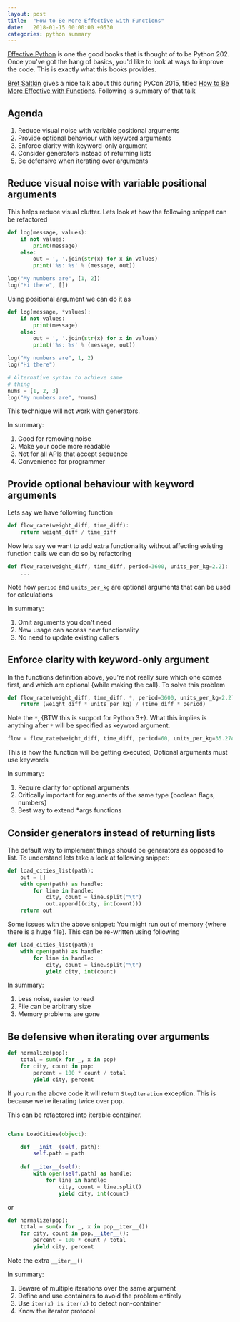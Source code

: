 ```yaml
---
layout: post
title:  "How to Be More Effective with Functions"
date:   2018-01-15 00:00:00 +0530
categories: python summary
---
```


[Effective Python](https://www.safaribooksonline.com/library/view/effective-python-59/9780134034416/) is one the good books that is thought of to be Python 202. Once you've got the hang of basics, you'd like to look at ways to improve the code. This is exactly what this books provides.

[Bret Saltkin](https://twitter.com/haxor?lang=en) gives a nice talk about this during PyCon 2015, titled [How to Be More Effective with Functions](https://www.youtube.com/watch?v=WjJUPxKB164). Following is summary of that talk

## Agenda

1. Reduce visual noise with variable positional arguments 
1. Provide optional behaviour with keyword arguments
1. Enforce clarity with keyword-only argument
1. Consider generators instead of returning lists
1. Be defensive when iterating over arguments

## Reduce visual noise with variable positional arguments

This helps reduce visual clutter. Lets look at how the following snippet can be refactored

```python
def log(message, values):
    if not values:
        print(message)
    else:
        out = ', '.join(str(x) for x in values)
        print('%s: %s' % (message, out))

log("My numbers are", [1, 2])
log("Hi there", [])
```

Using positional argument we can do it as

```python
def log(message, *values):
    if not values:
        print(message)
    else:
        out = ', '.join(str(x) for x in values)
        print('%s: %s' % (message, out))

log("My numbers are", 1, 2)
log("Hi there")

# Alternative syntax to achieve same
# thing
nums = [1, 2, 3]
log("My numbers are", *nums)
```
This technique will not work with generators. 

In summary:

1. Good for removing noise
1. Make your code more readable
1. Not for all APIs that accept sequence
1. Convenience for programmer

## Provide optional behaviour with keyword arguments

Lets say we have following function

```python
def flow_rate(weight_diff, time_diff):
    return weight_diff / time_diff
```

Now lets say we want to add extra functionality without affecting existing function calls we can do so by refactoring 

```python
def flow_rate(weight_diff, time_diff, period=3600, units_per_kg=2.2):
    ...
```

Note how `period` and `units_per_kg` are optional arguments that can be used for calculations

In summary:

1. Omit arguments you don't need
1. New usage can access new functionality
1. No need to update existing callers

## Enforce clarity with keyword-only argument

In the functions definition above, you're not really sure which one comes first, and which are optional {while making the call}. To solve this problem 

```python
def flow_rate(weight_diff, time_diff, *, period=3600, units_per_kg=2.2):
    return (weight_diff * units_per_kg) / (time_diff * period)
```

Note the `*`, {BTW this is support for Python 3+}. What this implies is anything after `*` will be specified as keyword argument. 

```python
flow = flow_rate(weight_diff, time_diff, period=60, units_per_kg=35.274)
```

This is how the function will be getting executed, Optional arguments must use keywords

In summary: 

1. Require clarity for optional arguments
1. Critically important for arguments of the same type {boolean flags, numbers}
1. Best way to extend *args functions

## Consider generators instead of returning lists

The default way to implement things should be generators as opposed to list. To understand lets take a look at following snippet:

```python
def load_cities_list(path):
    out = []
    with open(path) as handle:
        for line in handle:
            city, count = line.split("\t")
            out.append((city, int(count)))
    return out
```

Some issues with the above snippet: You might run out of memory {where there is a huge file}. This can be re-written using following

```python
def load_cities_list(path):
    with open(path) as handle:
        for line in handle:
            city, count = line.split("\t")
            yield city, int(count)
```

In summary:

1. Less noise, easier to read
1. File can be arbitrary size
1. Memory problems are gone

## Be defensive when iterating over arguments

```python
def normalize(pop):
    total = sum(x for _, x in pop)
    for city, count in pop:
        percent = 100 * count / total
        yield city, percent
```

If you run the above code it will return `StopIteration` exception. This is because we're iterating twice over pop. 

This can be refactored into iterable container.

```python

class LoadCities(object):

    def __init__(self, path):
        self.path = path
    
    def __iter__(self):
        with open(self.path) as handle:
            for line in handle:
                city, count = line.split()
                yield city, int(count)
```

or 

```python
def normalize(pop):
    total = sum(x for _, x in pop__iter__())
    for city, count in pop.__iter__():
        percent = 100 * count / total
        yield city, percent
```

Note the extra `__iter__()`

In summary:

1. Beware of multiple iterations over the same argument
1. Define and use containers to avoid the problem entirely
1. Use `iter(x) is iter(x)` to detect non-container
1. Know the iterator protocol